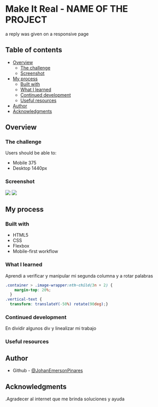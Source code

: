 # Make It Real - NAME OF THE PROJECT

a reply was given on a responsive page

## Table of contents

- [Overview](#overview)
  - [The challenge](#the-challenge)
  - [Screenshot](#screenshot)
- [My process](#my-process)
  - [Built with](#built-with)
  - [What I learned](#what-i-learned)
  - [Continued development](#continued-development)
  - [Useful resources](#useful-resources)
- [Author](#author)
- [Acknowledgments](#acknowledgments)


## Overview

### The challenge

Users should be able to:

- Mobile 375
- Desktop 1440px

### Screenshot

![](./Desktop.jpg)
![](./mobile.jpg)


## My process

### Built with

- HTML5
- CSS
- Flexbox
- Mobile-first workflow

### What I learned

Aprendi a verificar y manipular mi segunda columna y a rotar palabras


```css
.container > .image-wrapper:nth-child(3n + 2) {
    margin-top: 20%;
  }
.vertical-text {
  transform: translateY(-50%) rotate(90deg);}
```

### Continued development
En dividir algunos div y linealizar mi trabajo

### Useful resources

## Author

- Github - [@JohanEmersonPinares](https://github.com/JohanEmersonPinares)



## Acknowledgments
.Agradecer al internet que me brinda soluciones y ayuda
